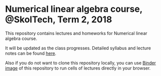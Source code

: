 # Numerical linear algebra course, @SkolTech, Term 2, 2018

This repository contains lectures and homeworks for Numerical linear algebra course.

It will be updated as the class progresses. Detailed syllabus and lecture notes can be found [here](./table_of_contents.ipynb).

Also if you do not want to clone this repository locally, you can use [Binder image](https://mybinder.org/v2/gh/oseledets/nla2018/master) of this repository to run cells of lectures directly in your browser.

